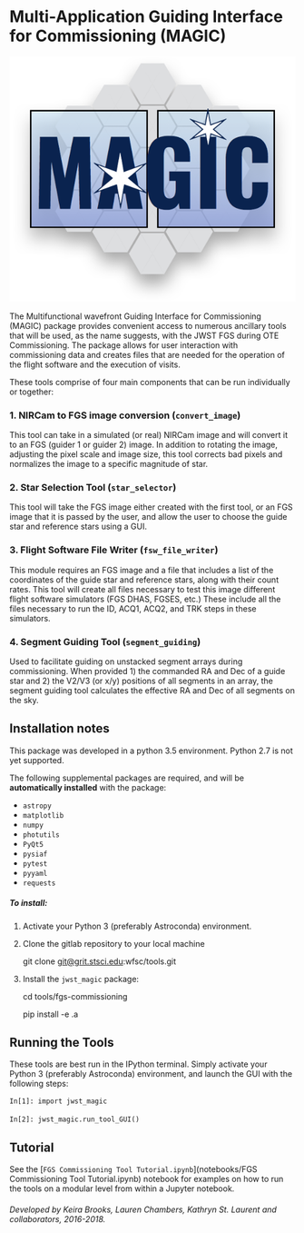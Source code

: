 Multi-Application Guiding Interface for Commissioning (MAGIC)
=====================================================================

![GUI](magic_logo.png)

The Multifunctional wavefront Guiding Interface for Commissioning (MAGIC) package provides convenient access to  numerous ancillary tools that will be used, as the name suggests, with the JWST FGS during OTE Commissioning. The package allows for user interaction with commissioning data and creates files that are needed for the operation of the flight software and the execution of visits.

These tools comprise of four main components that can be run individually
or together:

### 1. NIRCam to FGS image conversion (``convert_image``)
This tool can take in a simulated (or real) NIRCam image and will convert
it to an FGS (guider 1 or guider 2) image. In addition to rotating the image,
adjusting the pixel scale and image size, this tool corrects bad pixels and
normalizes the image to a specific magnitude of star.


### 2. Star Selection Tool (``star_selector``)
This tool will take the FGS image either created with the first tool, or
an FGS image that it is passed by the user, and allow the user to choose
the guide star and reference stars using a GUI.


### 3. Flight Software File Writer (``fsw_file_writer``)
This module requires an FGS image and a file that includes a list of the
coordinates of the guide star and reference stars, along with their count
rates. This tool will create all files necessary to test this image different
flight software simulators (FGS DHAS, FGSES, etc.) These include all the
files necessary to run the ID, ACQ1, ACQ2, and TRK steps in these simulators.


### 4. Segment Guiding Tool (``segment_guiding``)
Used to facilitate guiding on unstacked segment arrays during commissioning. When
provided 1) the commanded RA and Dec of a guide star and 2) the V2/V3 (or x/y)
positions of all segments in an array, the segment guiding tool calculates the
effective RA and Dec of all segments on the sky.


Installation notes
------------------
This package was developed in a python 3.5 environment. Python 2.7 is not yet supported.

The following supplemental packages are required, and will be **automatically installed** with the package:
* `astropy`
* `matplotlib`
* `numpy`
* `photutils`
* `PyQt5`
* `pysiaf`
* `pytest`
* `pyyaml`
* `requests`

##### To install:

1) Activate your Python 3 (preferably Astroconda) environment.

2) Clone the gitlab repository to your local machine

	git clone git@grit.stsci.edu:wfsc/tools.git

3) Install the `jwst_magic` package:

	cd tools/fgs-commissioning

	pip install -e .a



Running the Tools
-----------------
These tools are best run in the IPython terminal. Simply activate your Python 3 (preferably Astroconda) environment, and launch the GUI with the following steps:

    In[1]: import jwst_magic

    In[2]: jwst_magic.run_tool_GUI()


Tutorial
-----------------
See the [`FGS Commissioning Tool Tutorial.ipynb`](notebooks/FGS Commissioning Tool Tutorial.ipynb) notebook for examples on how to run the tools on a modular level from within a Jupyter notebook.


###### Developed by Keira Brooks, Lauren Chambers, Kathryn St. Laurent and collaborators, 2016-2018.
